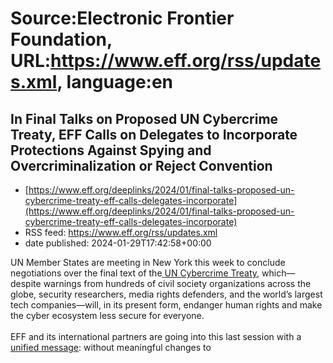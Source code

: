 # Source:Electronic Frontier Foundation, URL:https://www.eff.org/rss/updates.xml, language:en

## In Final Talks on Proposed UN Cybercrime Treaty, EFF Calls on Delegates to Incorporate Protections Against Spying and Overcriminalization or Reject Convention
 - [https://www.eff.org/deeplinks/2024/01/final-talks-proposed-un-cybercrime-treaty-eff-calls-delegates-incorporate](https://www.eff.org/deeplinks/2024/01/final-talks-proposed-un-cybercrime-treaty-eff-calls-delegates-incorporate)
 - RSS feed: https://www.eff.org/rss/updates.xml
 - date published: 2024-01-29T17:42:58+00:00

<div class="field field--name-body field--type-text-with-summary field--label-hidden"><div class="field__items"><div class="field__item even"><p><span>UN Member States are meeting in New York this week to conclude negotiations over the final text of the</span><a href="https://www.unodc.org/documents/Cybercrime/AdHocCommittee/Concluding_session/Documents/A_AC.291_22_Rev.1_E.pdf"> <span>UN Cybercrime Treaty</span></a><span>, which—despite warnings from hundreds of civil society organizations across the globe, security researchers, media rights defenders, and the world’s largest tech companies—will, in its present form, endanger human rights and make the cyber ecosystem less secure for everyone.<br /><br />EFF and its international partners are going into this last session with a </span><a href="https://www.eff.org/deeplinks/2024/01/eff-and-more-100-ngos-set-non-negotiable-redlines-ahead-un-cybercrime-treaty"><span>unified message</span></a><span>: without meaningful changes to 

